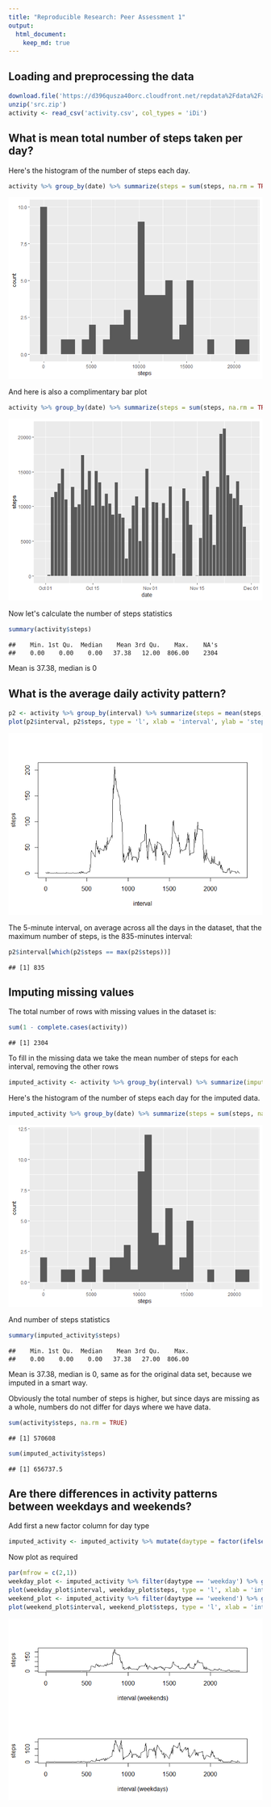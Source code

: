```yaml
---
title: "Reproducible Research: Peer Assessment 1"
output: 
  html_document:
    keep_md: true
---
```




## Loading and preprocessing the data


```r
download.file('https://d396qusza40orc.cloudfront.net/repdata%2Fdata%2Factivity.zip', 'src.zip')
unzip('src.zip')
activity <- read_csv('activity.csv', col_types = 'iDi')
```


## What is mean total number of steps taken per day?

Here's the histogram of the number of steps each day.


```r
activity %>% group_by(date) %>% summarize(steps = sum(steps, na.rm = TRUE)) %>% ggplot(aes(x = steps)) + geom_histogram(bins = 30)
```

![](PA1_template_files/figure-html/unnamed-chunk-2-1.png)<!-- -->

And here is also a complimentary bar plot


```r
activity %>% group_by(date) %>% summarize(steps = sum(steps, na.rm = TRUE)) %>% ggplot(aes(x = date, y = steps)) + geom_col()
```

![](PA1_template_files/figure-html/unnamed-chunk-3-1.png)<!-- -->

Now let's calculate the number of steps statistics


```r
summary(activity$steps)
```

```
##    Min. 1st Qu.  Median    Mean 3rd Qu.    Max.    NA's 
##    0.00    0.00    0.00   37.38   12.00  806.00    2304
```

Mean is 37.38, median is 0


## What is the average daily activity pattern?


```r
p2 <- activity %>% group_by(interval) %>% summarize(steps = mean(steps, na.rm = TRUE))
plot(p2$interval, p2$steps, type = 'l', xlab = 'interval', ylab = 'steps')
```

![](PA1_template_files/figure-html/unnamed-chunk-5-1.png)<!-- -->

The 5-minute interval, on average across all the days in the dataset, that the maximum number of steps, is the 835-minutes interval:


```r
p2$interval[which(p2$steps == max(p2$steps))]
```

```
## [1] 835
```

## Imputing missing values

The total number of rows with missing values in the dataset is:

```r
sum(1 - complete.cases(activity))
```

```
## [1] 2304
```

To fill in the missing data we take the mean number of steps for each interval, removing the other rows


```r
imputed_activity <- activity %>% group_by(interval) %>% summarize(impute_steps = mean(steps, na.rm = TRUE)) %>% inner_join(activity, by = 'interval') %>% mutate(steps = ifelse(is.na(steps), impute_steps, steps)) %>% select(-impute_steps)
```

Here's the histogram of the number of steps each day for the imputed data.


```r
imputed_activity %>% group_by(date) %>% summarize(steps = sum(steps, na.rm = TRUE)) %>% ggplot(aes(x = steps)) + geom_histogram(bins = 30)
```

![](PA1_template_files/figure-html/unnamed-chunk-9-1.png)<!-- -->

And number of steps statistics


```r
summary(imputed_activity$steps)
```

```
##    Min. 1st Qu.  Median    Mean 3rd Qu.    Max. 
##    0.00    0.00    0.00   37.38   27.00  806.00
```

Mean is 37.38, median is 0, same as for the original data set, because we imputed in a smart way.

Obviously the total number of steps is higher, but since days are missing as a whole, numbers do not differ for days where we have data.


```r
sum(activity$steps, na.rm = TRUE)
```

```
## [1] 570608
```

```r
sum(imputed_activity$steps)
```

```
## [1] 656737.5
```


## Are there differences in activity patterns between weekdays and weekends?

Add first a new factor column for day type


```r
imputed_activity <- imputed_activity %>% mutate(daytype = factor(ifelse(!(weekdays(date) %in% c('Saturday', 'Sunday')), 'weekday', 'weekend')))
```

Now plot as required

```r
par(mfrow = c(2,1))
weekday_plot <- imputed_activity %>% filter(daytype == 'weekday') %>% group_by(interval) %>% summarize(steps = mean(steps))
plot(weekday_plot$interval, weekday_plot$steps, type = 'l', xlab = 'interval (weekends)', ylab = 'steps')
weekend_plot <- imputed_activity %>% filter(daytype == 'weekend') %>% group_by(interval) %>% summarize(steps = mean(steps))
plot(weekend_plot$interval, weekend_plot$steps, type = 'l', xlab = 'interval (weekdays)', ylab = 'steps')
```

![](PA1_template_files/figure-html/unnamed-chunk-13-1.png)<!-- -->
